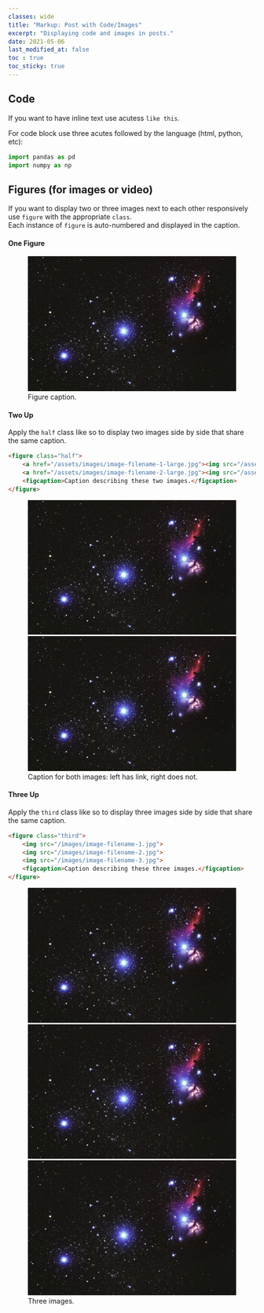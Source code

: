 ```yaml
---
classes: wide
title: "Markup: Post with Code/Images"
excerpt: "Displaying code and images in posts."
date: 2021-05-06
last_modified_at: false
toc : true
toc_sticky: true
---
```


## Code

If you want to have inline text use acutess `like this`.

For code block use three acutes followed by the language (html, python, etc):
```python
import pandas as pd
import numpy as np
```


## Figures (for images or video)

If you want to display two or three images next to each other responsively use `figure` with the appropriate `class`.  
Each instance of `figure` is auto-numbered and displayed in the caption.

#### One Figure

<figure>
	<a href="/assets/images/star_galaxy_1200x777.jpg"><img src="/assets/images/star_galaxy_1200x777.jpg"></a>
	<figcaption>Figure caption.</figcaption>
</figure>


#### Two Up

Apply the `half` class like so to display two images side by side that share the same caption.

```html
<figure class="half">
    <a href="/assets/images/image-filename-1-large.jpg"><img src="/assets/images/image-filename-1.jpg"></a>
    <a href="/assets/images/image-filename-2-large.jpg"><img src="/assets/images/image-filename-2.jpg"></a>
    <figcaption>Caption describing these two images.</figcaption>
</figure>
```

<figure class="half">
	<a href="/assets/images/star_galaxy_1200x777.jpg"><img src="/assets/images/star_galaxy_1200x777.jpg"></a>
	<img src="/assets/images/star_galaxy_1200x777.jpg">
	<figcaption>Caption for both images: left has link, right does not.</figcaption>
</figure>

#### Three Up

Apply the `third` class like so to display three images side by side that share the same caption.

```html
<figure class="third">
	<img src="/images/image-filename-1.jpg">
	<img src="/images/image-filename-2.jpg">
	<img src="/images/image-filename-3.jpg">
	<figcaption>Caption describing these three images.</figcaption>
</figure>
```

<figure class="third">
	<img src="/assets/images/star_galaxy_1200x777.jpg">
	<img src="/assets/images/star_galaxy_1200x777.jpg">
	<img src="/assets/images/star_galaxy_1200x777.jpg">
	<figcaption>Three images.</figcaption>
</figure>

